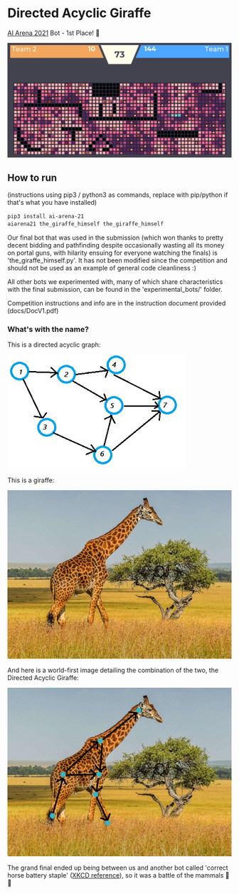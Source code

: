 # Directed Acyclic Giraffe

[AI Arena 2021](http://monashicpc.com/aiarena) Bot - 1st Place! 🥇

![Gameplay screenshot](images/gameplay_screenshot.png)

## How to run

(instructions using pip3 / python3 as commands, replace with pip/python if that's what you have installed)

```bash
pip3 install ai-arena-21
aiarena21 the_giraffe_himself the_giraffe_himself
```

Our final bot that was used in the submission (which won thanks to pretty decent bidding and pathfinding despite occasionally wasting all its money on portal guns, with hilarity ensuing for everyone watching the finals) is 'the_giraffe_himself.py'. It has not been modified since the competition and should not be used as an example of general code cleanliness :)

All other bots we experimented with, many of which share characteristics with the final submission, can be found in the 'experimental_bots/' folder.

Competition instructions and info are in the instruction document provided (docs/DocV1.pdf)

### What's with the name?

This is a directed acyclic graph:

![Directed Acylic Graph](images/directed-acyclic-graph.png)

This is a giraffe:

![Just a normal giraffe](images/giraffe.jpeg)

And here is a world-first image detailing the combination of the two, the Directed Acyclic Giraffe:

![Directed Acyclic Giraffe](images/directed_acyclic_giraffe.jpg)

The grand final ended up being between us and another bot called 'correct horse battery staple' ([XKCD reference](https://xkcd.com/936/)), so it was a battle of the mammals 🐴 🦒
